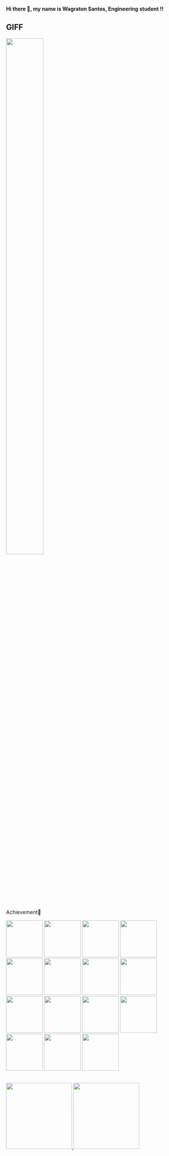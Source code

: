 ### <h4>Hi there 👋, my name is Wagraton Santos, Engineering student !!</h4>


## GIFF
<div>
    <a display="flex" height= 400px; justify-content= "center" overflow= "hidden">
    <img flex= "none" width= 45%; height= 60%; src="https://media.giphy.com/media/l3ZrVw8NkxIly/giphy.gif" />
    </a>
</div>

  ##
  
Achievement🥇 
 <div>      
  <a href="https://github.com/session"><img height="100" width="100" src="https://game.42sp.org.br/static/assets/achievements/libftm.png" ></a>
  <a href="https://github.com/session"><img height="100" width="100" src="https://game.42sp.org.br/static/assets/achievements/get_next_linem.png"></a>
  <a href="https://github.com/session"><img height="100" width="100" src="https://game.42sp.org.br/static/assets/achievements/ft_printfm.png" ></a>
  <a href="https://github.com/session"><img height="100" width="100" src="https://game.42sp.org.br/static/assets/achievements/born2berootm.png"></a>
  <a href="https://github.com/session"><img height="100" width="100" src="https://game.42sp.org.br/static/assets/achievements/so_longm.png"></a>
  <a href="https://github.com/session"><img height="100" width="100" src="https://game.42sp.org.br/static/assets/achievements/pipexm.png"></a>
  <a href="https://github.com/session"><img height="100" width="100" src="https://game.42sp.org.br/static/assets/achievements/push_swapm.png"></a>
  <a href="https://github.com/session"><img height="100" width="100" src="https://game.42sp.org.br/static/assets/achievements/philosophersm.png"></a>
  <a href="https://github.com/session"><img height="100" width="100" src="https://game.42sp.org.br/static/assets/achievements/cub3dm.png"></a>
  <a href="https://github.com/session"><img height="100" width="100" src="https://game.42sp.org.br/static/assets/achievements/minishellm.png"></a>
  <a href="https://github.com/session"><img height="100" width="100" src="https://game.42sp.org.br/static/assets/achievements/netpracticem.png"></a>
  <a href="https://github.com/session"><img height="100" width="100" src="https://game.42sp.org.br/static/assets/achievements/cppm.png"></a>
  <a href="https://github.com/session"><img height="100" width="100" src="https://game.42sp.org.br/static/assets/achievements/webserve.png"></a>
  <a href="https://github.com/session"><img height="100" width="100" src="https://game.42sp.org.br/static/assets/achievements/inceptione.png"></a>
  <a href="https://github.com/session"><img height="100" width="100" src="https://game.42sp.org.br/static/assets/achievements/ft_transcendencen.png"></a>
 </div>

  ##

  <div>
<a href="https://github.com/Wagratom">
<img loading="lazy" height="180em" src="https://github-readme-stats.vercel.app/api/top-langs/?username=Wagratom&layout=compact&langs_count=7&theme=dracula"/>
<img loading="lazy" height="180em" src="https://github-readme-stats.vercel.app/api?username=Wagratom&show_icons=true&theme=dracula&include_all_commits=true&count_private=true"/>
</div>
